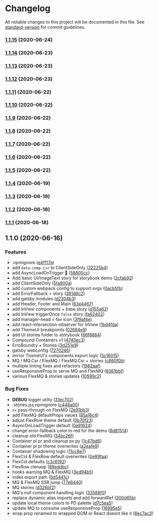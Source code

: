 # Changelog

All notable changes to this project will be documented in this file. See [standard-version](https://github.com/conventional-changelog/standard-version) for commit guidelines.

### [1.1.15](https://github.com/packdigital/gatsby-theme-ripperoni-components/compare/v1.1.14...v1.1.15) (2020-06-24)

### [1.1.14](https://github.com/packdigital/gatsby-theme-ripperoni-components/compare/v1.1.13...v1.1.14) (2020-06-23)

### [1.1.13](https://github.com/packdigital/gatsby-theme-ripperoni-components/compare/v1.1.12...v1.1.13) (2020-06-23)

### [1.1.12](https://github.com/packdigital/gatsby-theme-ripperoni-components/compare/v1.1.11...v1.1.12) (2020-06-23)

### [1.1.11](https://github.com/packdigital/gatsby-theme-ripperoni-components/compare/v1.1.10...v1.1.11) (2020-06-22)

### [1.1.10](https://github.com/packdigital/gatsby-theme-ripperoni-components/compare/v1.1.9...v1.1.10) (2020-06-22)

### [1.1.9](https://github.com/packdigital/gatsby-theme-ripperoni-components/compare/v1.1.8...v1.1.9) (2020-06-22)

### [1.1.8](https://github.com/packdigital/gatsby-theme-ripperoni-components/compare/v1.1.7...v1.1.8) (2020-06-22)

### [1.1.7](https://github.com/packdigital/gatsby-theme-ripperoni-components/compare/v1.1.6...v1.1.7) (2020-06-22)

### [1.1.6](https://github.com/packdigital/gatsby-theme-ripperoni-components/compare/v1.1.5...v1.1.6) (2020-06-22)

### [1.1.5](https://github.com/packdigital/gatsby-theme-ripperoni-components/compare/v1.1.4...v1.1.5) (2020-06-22)

### [1.1.4](https://github.com/packdigital/gatsby-theme-ripperoni-components/compare/v1.1.3...v1.1.4) (2020-06-19)

### [1.1.3](https://github.com/packdigital/gatsby-theme-ripperoni-components/compare/v1.1.2...v1.1.3) (2020-06-19)

### [1.1.2](https://github.com/packdigital/gatsby-theme-ripperoni-components/compare/v1.1.1...v1.1.2) (2020-06-18)

### [1.1.1](https://github.com/packdigital/gatsby-theme-ripperoni-components/compare/v1.1.0...v1.1.1) (2020-06-18)

## 1.1.0 (2020-06-16)


### Features

* .npmignore ([e4f117a](https://github.com/packdigital/gatsby-theme-ripperoni-components/commit/e4f117a09e01882f9de38a35f807c4467f03908a))
* add `data-comp-csr` to ClientSideOnly ([22225b4](https://github.com/packdigital/gatsby-theme-ripperoni-components/commit/22225b47e6247e055b7479ee230bdf42db354282))
* add AsyncLoadOnTrigger 🍟 ([58805cc](https://github.com/packdigital/gatsby-theme-ripperoni-components/commit/58805ccf1640bfe34076eb7f62846d73daa7fbbd))
* Add basic UI/ImageText story for storybook demo ([2cfab92](https://github.com/packdigital/gatsby-theme-ripperoni-components/commit/2cfab929497f51ad6776ef79f1cb03e5296e12b8))
* add ClientSideOnly ([5fa900a](https://github.com/packdigital/gatsby-theme-ripperoni-components/commit/5fa900a0282f2b0f372995b1c991fedb113dce6b))
* add custom webpack config to support svgs ([0acb5fb](https://github.com/packdigital/gatsby-theme-ripperoni-components/commit/0acb5fbb499c029bfb9a93be047e5b7186eb1154))
* add ErrorFallback + story ([391d6c2](https://github.com/packdigital/gatsby-theme-ripperoni-components/commit/391d6c2dc02802f212534b43da47b7b3d5f05869))
* add gatsby modules ([d2304b3](https://github.com/packdigital/gatsby-theme-ripperoni-components/commit/d2304b3c213e46f9b543c442e9b7a3ea73279fa3))
* add Header, Footer and Main ([83e4467](https://github.com/packdigital/gatsby-theme-ripperoni-components/commit/83e4467e36aa5fc986556137d1e10ff810540820))
* add InView components + base story ([d155a62](https://github.com/packdigital/gatsby-theme-ripperoni-components/commit/d155a6243c0b74c35d66bf113ed7a7221a504128))
* add InView triggerOnce `false` story ([fa62402](https://github.com/packdigital/gatsby-theme-ripperoni-components/commit/fa624029b284f4b3f49a204e09a3c2d4838bf721))
* add manager-head + fav icon ([3f9af4e](https://github.com/packdigital/gatsby-theme-ripperoni-components/commit/3f9af4ed7bc50377eabd5d9d31573d651ded5836))
* add react-intersection-observer for InView ([1bd4fda](https://github.com/packdigital/gatsby-theme-ripperoni-components/commit/1bd4fda83654866ba8baf7b094597122e18931db))
* add ThemeUI breakpoints ([02684e9](https://github.com/packdigital/gatsby-theme-ripperoni-components/commit/02684e99bfdf9922a9071a6a6731e4bfb8db53e5))
* add UI stories folder to storybook ([66f8884](https://github.com/packdigital/gatsby-theme-ripperoni-components/commit/66f88847fccb7dcbbbffcd58da9dea6734b65bbd))
* Compound Containers v1 ([4743ec3](https://github.com/packdigital/gatsby-theme-ripperoni-components/commit/4743ec3ce7db45416790c610e956a456d88d0c02))
* ErroBoundry + Stories ([3d251e9](https://github.com/packdigital/gatsby-theme-ripperoni-components/commit/3d251e91c19c9a167dd0770bfc5a0e32ad579996))
* gatsby webconfig ([7270246](https://github.com/packdigital/gatsby-theme-ripperoni-components/commit/727024654de820c5bde5ff31cc2adc252b6d5af2))
* mirror ThemeUI's components export logic ([5c16015](https://github.com/packdigital/gatsby-theme-ripperoni-components/commit/5c1601555e717ea9be9ebb68af4a2da20bbac765))
* MQ / MQ.Csr / FlexMQ / FlexMQ.Csr + stories ([c860f0b](https://github.com/packdigital/gatsby-theme-ripperoni-components/commit/c860f0bc52abfda9e734bd52542e13a717bc29fe))
* multiple linting fixes and refactors ([1982aaf](https://github.com/packdigital/gatsby-theme-ripperoni-components/commit/1982aaf5a85dda08dd7a5d07638523cfea52e686))
* useResponsiveProp to serve MQ and FlexMQ ([8361bbf](https://github.com/packdigital/gatsby-theme-ripperoni-components/commit/8361bbf325ae7745fb863631c67c7825a6887550))
* various FlexMQ & stories updates ([10599c2](https://github.com/packdigital/gatsby-theme-ripperoni-components/commit/10599c2414a56f4d6dc80fe8f395b60a5bb295ba))


### Bug Fixes

* __DEBUG__ logger utilty ([31ec702](https://github.com/packdigital/gatsby-theme-ripperoni-components/commit/31ec70260109e9cef7d99e6716ac48287e42ea29))
* .stories.jsx npmignore ([c448a00](https://github.com/packdigital/gatsby-theme-ripperoni-components/commit/c448a009bad1fe25bfa29fb368bb0b35758ef39b))
* `sx` pass-through on FlexMQ ([2e91bb3](https://github.com/packdigital/gatsby-theme-ripperoni-components/commit/2e91bb35f238e9055c870b69cc2e20c6a400af33))
* add FlexMQ defaultProps values ([85a16c4](https://github.com/packdigital/gatsby-theme-ripperoni-components/commit/85a16c4df58b394dfae17402084ede2faa9a013e))
* adjust FlexRow theme default ([0b70f23](https://github.com/packdigital/gatsby-theme-ripperoni-components/commit/0b70f23223dc90b711db9a3c6c095451b44c270c))
* AsyncOnLoadTrigger default ([0a91624](https://github.com/packdigital/gatsby-theme-ripperoni-components/commit/0a91624222e2c99de5fbf56917dbafba44d8fca2))
* change error-fallback color to red for the demo ([8d81514](https://github.com/packdigital/gatsby-theme-ripperoni-components/commit/8d81514792671e1764dd7c6302f1edb330652183))
* cleanup old FlexMQ ([34bc26f](https://github.com/packdigital/gatsby-theme-ripperoni-components/commit/34bc26f440d9777631ae5a4e1a93715c89ce177c))
* Container pl pr and cleanup px py ([1c47bd6](https://github.com/packdigital/gatsby-theme-ripperoni-components/commit/1c47bd6638fbb0a423b174c02131367734aefc28))
* Container pl pr theme overwrites ([a2eafe9](https://github.com/packdigital/gatsby-theme-ripperoni-components/commit/a2eafe9830c6a961611be78f1c136a954f05af12))
* Container shadowing logic ([11cc8e7](https://github.com/packdigital/gatsby-theme-ripperoni-components/commit/11cc8e7316f2c75e3b786ee8b6ee8311d0f351c6))
* FlexCol & FlexRow default overwrites ([0e89faa](https://github.com/packdigital/gatsby-theme-ripperoni-components/commit/0e89faa6e3000819c5e4ba5362759d86071119ed))
* FlexCol defaults ([c3c6192](https://github.com/packdigital/gatsby-theme-ripperoni-components/commit/c3c6192bc71769abbb1eae187ac29b9219a92877))
* FlexRow clenaup ([89eddbc](https://github.com/packdigital/gatsby-theme-ripperoni-components/commit/89eddbc1606b7eefdbade2f365f228208502e496))
* hooks warning MQ & FlexMQ ([3ed94b5](https://github.com/packdigital/gatsby-theme-ripperoni-components/commit/3ed94b5581d3b62d0792c37511cefa839db72979))
* index export path ([6d5441c](https://github.com/packdigital/gatsby-theme-ripperoni-components/commit/6d5441c910fe2291de20336eb0acc78f44018661))
* MQ & FlexMQ SSR jump ([77e6440](https://github.com/packdigital/gatsby-theme-ripperoni-components/commit/77e6440910e498e26f2bf060973265499cea4e6d))
* MQ stories ([d326bf2](https://github.com/packdigital/gatsby-theme-ripperoni-components/commit/d326bf28ad42d92382ad8a3092d27d603e4c4d2d))
* MQ's null component handling logic ([33588f0](https://github.com/packdigital/gatsby-theme-ripperoni-components/commit/33588f01b44facb0a3d314b9c4b793fa474b84d6))
* replace dynamic alias imports and add forwardRef ([200d65b](https://github.com/packdigital/gatsby-theme-ripperoni-components/commit/200d65b46a07e39d6565c80da5eb873c94a3a634))
* update local theme colors to PD palette ([d7c5ea5](https://github.com/packdigital/gatsby-theme-ripperoni-components/commit/d7c5ea59626aad81b16996a8380397a2cff73bff))
* update MQ to consume useResponsiveProp ([16995e5](https://github.com/packdigital/gatsby-theme-ripperoni-components/commit/16995e5adfbfcaa9aafceb215c1a67e5408c74e9))
* wrap prop renamed to wrapped DOM or React doesnt like it ([6ec7ac3](https://github.com/packdigital/gatsby-theme-ripperoni-components/commit/6ec7ac3c66273aab8a6ba0d52c79702d43678b53))
